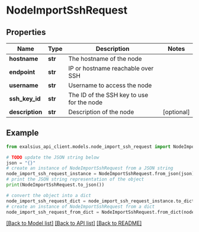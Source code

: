 # NodeImportSshRequest


## Properties

Name | Type | Description | Notes
------------ | ------------- | ------------- | -------------
**hostname** | **str** | The hostname of the node | 
**endpoint** | **str** | IP or hostname reachable over SSH | 
**username** | **str** | Username to access the node | 
**ssh_key_id** | **str** | The ID of the SSH key to use for the node | 
**description** | **str** | Description of the node | [optional] 

## Example

```python
from exalsius_api_client.models.node_import_ssh_request import NodeImportSshRequest

# TODO update the JSON string below
json = "{}"
# create an instance of NodeImportSshRequest from a JSON string
node_import_ssh_request_instance = NodeImportSshRequest.from_json(json)
# print the JSON string representation of the object
print(NodeImportSshRequest.to_json())

# convert the object into a dict
node_import_ssh_request_dict = node_import_ssh_request_instance.to_dict()
# create an instance of NodeImportSshRequest from a dict
node_import_ssh_request_from_dict = NodeImportSshRequest.from_dict(node_import_ssh_request_dict)
```
[[Back to Model list]](../README.md#documentation-for-models) [[Back to API list]](../README.md#documentation-for-api-endpoints) [[Back to README]](../README.md)


